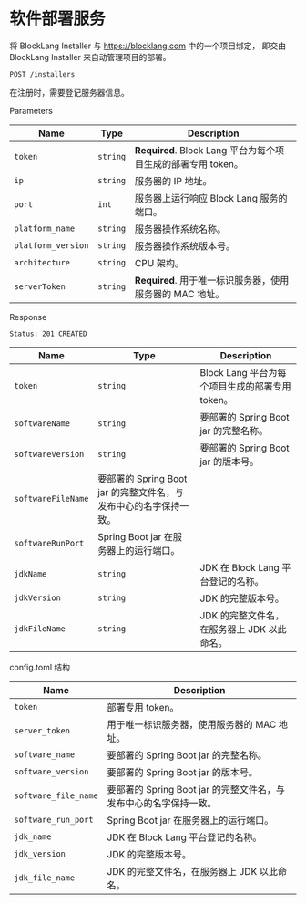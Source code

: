 # 软件部署服务

将 BlockLang Installer 与 https://blocklang.com 中的一个项目绑定，
即交由 BlockLang Installer 来自动管理项目的部署。

```
POST /installers
```

在注册时，需要登记服务器信息。

Parameters

| Name | Type | Description |
|------|------|-------------|
| `token` | `string` | **Required**. Block Lang 平台为每个项目生成的部署专用 token。 |
| `ip` | `string` | 服务器的 IP 地址。 |
| `port` | `int` | 服务器上运行响应 Block Lang 服务的端口。 |
| `platform_name` | `string` | 服务器操作系统名称。 |
| `platform_version` | `string` | 服务器操作系统版本号。 |
| `architecture` | `string` | CPU 架构。 |
| `serverToken` | `string` | **Required**. 用于唯一标识服务器，使用服务器的 MAC 地址。 |

Response

```
Status: 201 CREATED
```

| Name | Type | Description |
|------|------|-------------|
| `token` | `string` | Block Lang 平台为每个项目生成的部署专用 token。 |
| `softwareName` | `string` | 要部署的 Spring Boot jar 的完整名称。 |
| `softwareVersion` | `string` | 要部署的 Spring Boot jar 的版本号。 |
| `softwareFileName` | 要部署的 Spring Boot jar 的完整文件名，与发布中心的名字保持一致。 |
| `softwareRunPort` | Spring Boot jar 在服务器上的运行端口。 |
| `jdkName` | `string` | JDK 在 Block Lang 平台登记的名称。 |
| `jdkVersion` | `string` | JDK 的完整版本号。 |
| `jdkFileName` | `string` | JDK 的完整文件名，在服务器上 JDK 以此命名。 |

config.toml 结构

| Name | Description |
|------|-------------|
| `token` | 部署专用 token。 |
| `server_token` | 用于唯一标识服务器，使用服务器的 MAC 地址。 |
| `software_name` | 要部署的 Spring Boot jar 的完整名称。 |
| `software_version` | 要部署的 Spring Boot jar 的版本号。 |
| `software_file_name` | 要部署的 Spring Boot jar 的完整文件名，与发布中心的名字保持一致。 |
| `software_run_port` | Spring Boot jar 在服务器上的运行端口。 |
| `jdk_name` | JDK 在 Block Lang 平台登记的名称。 |
| `jdk_version` | JDK 的完整版本号。 |
| `jdk_file_name` | JDK 的完整文件名，在服务器上 JDK 以此命名。 |

